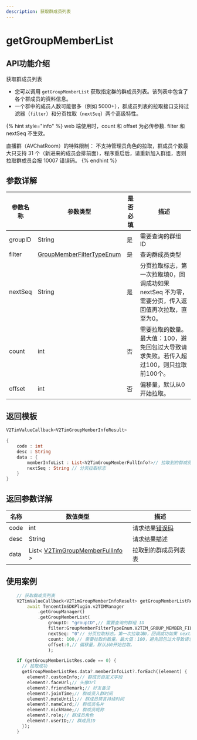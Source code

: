 ```yaml
---
description: 获取群成员列表
---
```


# getGroupMemberList

## API功能介绍

获取群成员列表

* 您可以调用 `getGroupMemberList` 获取指定群的群成员列表。该列表中包含了各个群成员的资料信息。
* 一个群中的成员人数可能很多（例如 5000+），群成员列表的拉取接口支持过滤器（`filter`）和分页拉取（`nextSeq`）两个高级特性。

{% hint style="info" %}
web 端使用时，count 和 offset 为必传参数. filter 和 nextSeq 不生效。

直播群（AVChatRoom）的特殊限制： 不支持管理员角色的拉取，群成员个数最大只支持 31 个（新进来的成员会排前面），程序重启后，请重新加入群组，否则拉取群成员会报 10007 错误码。
{% endhint %}

## 参数详解

| 参数名称    | 参数类型                                                               | 是否必填 | 描述                                                     |
| ------- | ------------------------------------------------------------------ | ---- | ------------------------------------------------------ |
| groupID | String                                                             | 是    | 需要查询的群组 ID                                             |
| filter  | [GroupMemberFilterTypeEnum](../enums/groupmemberfiltertypeenum.md) | 是    | 查询群成员类型                                                |
| nextSeq | String                                                             | 是    | 分页拉取标志，第一次拉取填0，回调成功如果 nextSeq 不为零，需要分页，传入返回值再次拉取，直至为0。 |
| count   | int                                                                | 否    | 需要拉取的数量。最大值：100，避免回包过大导致请求失败。若传入超过100，则只拉取前100个。       |
| offset  | int                                                                | 否    | 偏移量，默认从0开始拉取。                                          |

## 返回模板

```dart
V2TimValueCallback<V2TimGroupMemberInfoResult>

{
    code : int
    desc : String
    data : {
        memberInfoList : List<V2TimGroupMemberFullInfo?>// 拉取到的群成员列表
        nextSeq : String // 分页拉取标志
    }
}
```

## 返回参数详解

| 名称   | 数值类型                                                                                   | 描述                                                             |
| ---- | -------------------------------------------------------------------------------------- | -------------------------------------------------------------- |
| code | int                                                                                    | 请求结果[错误码](https://cloud.tencent.com/document/product/269/1671) |
| desc | String                                                                                 | 请求结果描述                                                         |
| data | List< [V2TimGroupMemberFullInfo](../guan-jian-lei/group/v2timgroupmemberfullinfo.md) > | 拉取到的群成员列表表                                                     |

## 使用案例  &#x20;

```dart
    // 获取群成员列表
    V2TimValueCallback<V2TimGroupMemberInfoResult> getGroupMemberListRes =
        await TencentImSDKPlugin.v2TIMManager
            .getGroupManager()
            .getGroupMemberList(
                groupID: "groupID",// 需要查询的群组 ID
                filter:GroupMemberFilterTypeEnum.V2TIM_GROUP_MEMBER_FILTER_ADMIN,//查询群成员类型
                nextSeq: "0"// 分页拉取标志，第一次拉取填0，回调成功如果 nextSeq 不为零，需要分页，传入返回值再次拉取，直至为0。
                count: 100,// 需要拉取的数量。最大值：100，避免回包过大导致请求失败。若传入超过100，则只拉取前100个。
                offset:0,// 偏移量，默认从0开始拉取。
                );

    if (getGroupMemberListRes.code == 0) {
      // 拉取成功
      getGroupMemberListRes.data?.memberInfoList?.forEach((element) {
        element?.customInfo;// 群成员自定义字段
        element?.faceUrl;// 头像Url
        element?.friendRemark;// 好友备注
        element?.joinTime;// 群成员入群时间
        element?.muteUntil;// 群成员禁言持续时间
        element?.nameCard;// 群成员名片
        element?.nickName;// 群成员昵称
        element?.role;// 群成员角色
        element?.userID;// 群成员ID
      });
    }
```
